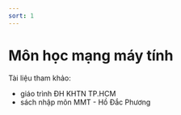 ```yaml
---
sort: 1
---
```

# Môn học mạng máy tính

Tài liệu tham khảo:
- giáo trình ĐH KHTN TP.HCM
- sách nhập môn MMT - Hồ Đắc Phương
